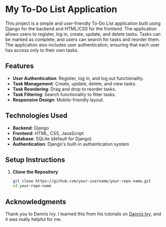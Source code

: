 # My To-Do List Application

This project is a simple and user-friendly To-Do List application built using Django for the backend and HTML/CSS for the frontend. The application allows users to register, log in, create, update, and delete tasks. Tasks can be marked as complete, and users can search for tasks and reorder them. The application also includes user authentication, ensuring that each user has access only to their own tasks.

## Features

- **User Authentication**: Register, log in, and log out functionality.
- **Task Management**: Create, update, delete, and view tasks.
- **Task Reordering**: Drag and drop to reorder tasks.
- **Task Filtering**: Search functionality to filter tasks.
- **Responsive Design**: Mobile-friendly layout.

## Technologies Used

- **Backend**: Django
- **Frontend**: HTML, CSS, JavaScript
- **Database**: SQLite (default for Django)
- **Authentication**: Django's built-in authentication system

## Setup Instructions

1. **Clone the Repository**
   ```bash
   git clone https://github.com/your-username/your-repo-name.git
   cd your-repo-name

## Acknowledgments
Thank you to Dennis Ivy. I learned this from his tutorials on [Dannis Ivy](https://www.youtube.com/@DennisIvy), and it was really helpful for me.
